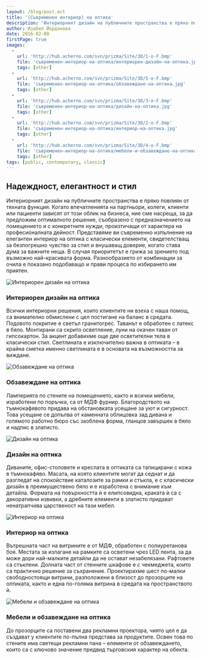 ```yaml
---
layout: /blog/post.ect
title: '(Съвременен интериор) на оптика'
description: 'Интериорният дизайн на публичните пространства е пряко повлиян от тяхната функция. Когато впечатленията на партньори, колеги, клиенти или пациенти зависят от този облик на бизнеса, ние сме насреща, за да предложим оптималното решение, съобразено с предназначението на помещението и с конкретните нужди, произтичащи от характера на професионалната дейност. Представяме ви съвременно изпълнение на елегантен интериор на оптика с класически елементи, свидетелстващ за безпогрешно чувство за стил и внушаващ доверие, когато става дума за важните неща.'
author: Изабел Йорданова
date: 2016-02-08
firstPage: true
images:
  -
    url: 'http://hub.acherno.com/svn/prizma/Site/3D/1-o-F.bmp'
    file: 'съвременен-интериор-на-оптика/интериорен-дизайн-на-оптика.jpg'
    tags: [other]
  -
    url: 'http://hub.acherno.com/svn/prizma/Site/3D/5-o-F.bmp'
    file: 'съвременен-интериор-на-оптика/обзавеждане-на-оптика.jpg'
    tags: [other]
  -
    url: 'http://hub.acherno.com/svn/prizma/Site/3D/3-o-F.bmp'
    file: 'съвременен-интериор-на-оптика/дизайн-на-оптика.jpg'
    tags: [other]
  -
    url: 'http://hub.acherno.com/svn/prizma/Site/3D/2-o-F.bmp'
    file: 'съвременен-интериор-на-оптика/интериор-на-оптика.jpg'
    tags: [other]
  -
    url: 'http://hub.acherno.com/svn/prizma/Site/3D/4-o-F.bmp'
    file: 'съвременен-интериор-на-оптика/мебели-и-обзавеждане-на-оптика.jpg'
    tags: [other]
tags: [public, contemporary, classic]
---
```

## Надеждност, **елегантност и стил**
Интериорният дизайн на публичните пространства е пряко повлиян от тяхната функция. Когато впечатленията на партньори, колеги, клиенти или пациенти зависят от този облик на бизнеса, ние сме насреща, за да предложим оптималното решение, съобразено с предназначението на помещението и с конкретните нужди, произтичащи от характера на професионалната дейност. Представяме ви съвременно изпълнение на елегантен интериор на оптика с класически елементи, свидетелстващ за безпогрешно чувство за стил и внушаващ доверие, когато става дума за важните неща. В случая приоритетът е грижа за зрението под възможно най-красивата форма. Разнообразието от комбинации за очила е показано подобаващо и прави процеса по избирането им приятен.

![Интериорен дизайн на оптика](съвременен-интериор-на-оптика/интериорен-дизайн-на-оптика.jpg)
### Интериорен дизайн на **оптика**

Всички интериорни решения, които клиентите ни взеха с наша помощ, са внимателно обмислени с цел постигане на баланс в средата. Подовото покритие е светъл гранитогрес. Таванът е обработен с латекс в бяло. Монтирани са скрито осветление, луни на окачен таван от гипсокартон. За акцент добавихме още две осветителни тела в класически стил. Светлината е изключително важна в оптиката – в крайна сметка именно светлината е в основата на възможността за виждане.

![Обзавеждане на оптика](съвременен-интериор-на-оптика/обзавеждане-на-оптика.jpg)
### Обзавеждане на **оптика**

Ламперията по стените на помещението, както и всички мебели, изработени по поръчка, са от МДФ фурнир. Благородството на тъмнокафявото придава на обстановката усещане за уют и сигурност. Това усещане се допълва от каменната облицовка зад дивана и голямото работно бюро със заоблена форма, гланцов завършек в бяло и надпис в златисто.

![Дизайн на оптика](съвременен-интериор-на-оптика/дизайн-на-оптика.jpg)
### Дизайн на **оптика**

Диваните, офис-столовете и креслата в оптиката са тапицирани с кожа в тъмнокафяво. Масата, на която клиентите могат да седнат и да разгледат на спокойствие каталозите за рамки и стъкла, е с класически дизайн в преимуществено бяло и е изработена с внимание към детайла. Формата на повърхността ѝ е елипсовидна, краката ѝ са с декоративни извивки, а дребните елементи в златисто придават ненатрапчива царственост на тази мебел.

![Интериор на оптика](съвременен-интериор-на-оптика/интериор-на-оптика.jpg)
### Интериор на **оптика**

Вътрешната част на витрините е от МДФ, обработен с полиуретанова боя. Местата за излагане на рамките са осветени чрез LED лента, за да може дори най-малките детайли да не остават незабелязани. Рафтовете са стъклени. Долната част от стенните шкафове е с чекмеджета, които са практично решение за съхранение. Проектирахме шест по-малки свободностоящи витрини, разположени в близост до прозорците на оптиката, както и една по-голяма витрина в средата на пространството ѝ.

![Мебели и обзавеждане на оптика](съвременен-интериор-на-оптика/мебели-и-обзавеждане-на-оптика.jpg)
### Мебели и обзавеждане на **оптика**

До прозорците са поставени два рекламни проектора, чиято цел е да създават у клиентите по-пълна представа за продуктите. Освен това по стените има светещи рекламни пана – елементи от обзавеждането, които са с ключово значение предвид търговския характер на обекта.